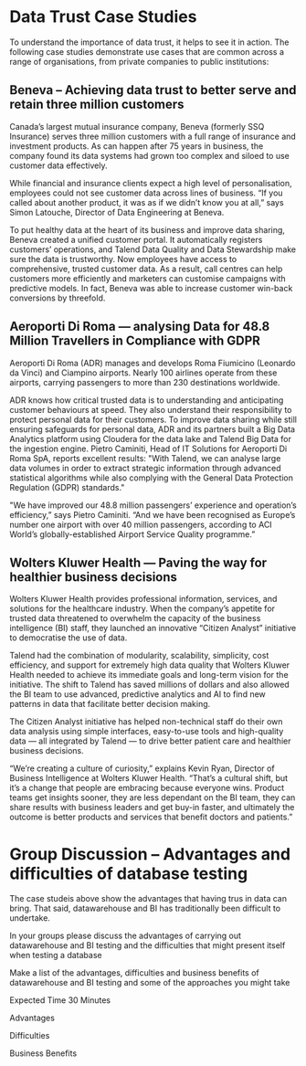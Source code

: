# Data Trust Case Studies
To understand the importance of data trust, it helps to see it in action. The following case studies demonstrate use cases that are common across a range of organisations, from private companies to public institutions:

## Beneva – Achieving data trust to better serve and retain three million customers
Canada’s largest mutual insurance company, Beneva (formerly SSQ Insurance) serves three million customers with a full range of insurance and investment products. As can happen after 75 years in business, the company found its data systems had grown too complex and siloed to use customer data effectively.

While financial and insurance clients expect a high level of personalisation, employees could not see customer data across lines of business. “If you called about another product, it was as if we didn’t know you at all,” says Simon Latouche, Director of Data Engineering at Beneva.

To put healthy data at the heart of its business and improve data sharing, Beneva created a unified customer portal. It automatically registers customers’ operations, and Talend Data Quality and Data Stewardship make sure the data is trustworthy. Now employees have access to comprehensive, trusted customer data. As a result, call centres can help customers more efficiently and marketers can customise campaigns with predictive models. In fact, Beneva was able to increase customer win-back conversions by threefold.

## Aeroporti Di Roma — analysing Data for 48.8 Million Travellers in Compliance with GDPR
Aeroporti Di Roma (ADR) manages and develops Roma Fiumicino (Leonardo da Vinci) and Ciampino airports. Nearly 100 airlines operate from these airports, carrying passengers to more than 230 destinations worldwide.

ADR knows how critical trusted data is to understanding and anticipating customer behaviours at speed. They also understand their responsibility to protect personal data for their customers. To improve data sharing while still ensuring safeguards for personal data, ADR and its partners built a Big Data Analytics platform using Cloudera for the data lake and Talend Big Data for the ingestion engine. Pietro Caminiti, Head of IT Solutions for Aeroporti Di Roma SpA, reports excellent results: "With Talend, we can analyse large data volumes in order to extract strategic information through advanced statistical algorithms while also complying with the General Data Protection Regulation (GDPR) standards."

"We have improved our 48.8 million passengers’ experience and operation’s efficiency,” says Pietro Caminiti. “And we have been recognised as Europe’s number one airport with over 40 million passengers, according to ACI World’s globally-established Airport Service Quality programme.”

## Wolters Kluwer Health — Paving the way for healthier business decisions
Wolters Kluwer Health provides professional information, services, and solutions for the healthcare industry. When the company’s appetite for trusted data threatened to overwhelm the capacity of the business intelligence (BI) staff, they launched an innovative “Citizen Analyst” initiative to democratise the use of data.

Talend had the combination of modularity, scalability, simplicity, cost efficiency, and support for extremely high data quality that Wolters Kluwer Health needed to achieve its immediate goals and long-term vision for the initiative. The shift to Talend has saved millions of dollars and also allowed the BI team to use advanced, predictive analytics and AI to find new patterns in data that facilitate better decision making.

The Citizen Analyst initiative has helped non-technical staff do their own data analysis using simple interfaces, easy-to-use tools and high-quality data — all integrated by Talend — to drive better patient care and healthier business decisions.

“We’re creating a culture of curiosity,” explains Kevin Ryan, Director of Business Intelligence at Wolters Kluwer Health. “That’s a cultural shift, but it’s a change that people are embracing because everyone wins. Product teams get insights sooner, they are less dependant on the BI team, they can share results with business leaders and get buy-in faster, and ultimately the outcome is better products and services that benefit doctors and patients.”


# Group Discussion – Advantages and difficulties of database testing 

The case studeis above show the advantages that having trus in data can bring. That said, datawarehouse and BI  has traditionally been difficult to undertake. 

In your groups please discuss the advantages of carrying out datawarehouse and BI testing and the difficulties that might present itself when testing a database

Make a list of the advantages, difficulties and business benefits of datawarehouse and BI testing and some of the approaches you might take

Expected Time 30   Minutes

Advantages

Difficulties

Business Benefits
